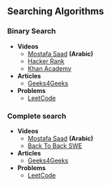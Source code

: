 ## Searching Algorithms
### Binary Search
+ **Videos**
  + [Mostafa Saad](https://www.youtube.com/watch?v=2G7RzlxTNPo) **(Arabic)**
  + [Hacker Rank](https://www.youtube.com/watch?v=P3YID7liBug&t=12s) 
  + [Khan Academy](https://www.khanacademy.org/computing/computer-science/algorithms/binary-search/a/binary-search)
+ **Articles**
  + [Geeks4Geeks](https://www.geeksforgeeks.org/binary-search/)
+ **Problems**
  + [LeetCode](https://leetcode.com/list/964acqbh)

### Complete search
+ **Videos**
  + [Mostafa Saad](https://www.youtube.com/watch?v=hLXVhRzqq18) **(Arabic)**
  + [Back To Back SWE](https://www.youtube.com/watch?v=Zq4upTEaQyM&t=4s)
+ **Articles**
  + [Geeks4Geeks](https://www.geeksforgeeks.org/backtracking-algorithms/)
+ **Problems**
  + [LeetCode](https://leetcode.com/list/96425o66)
